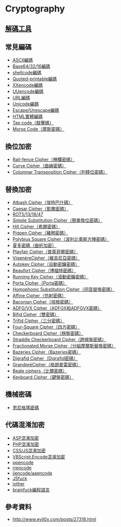 Cryptography
===
## [解碼工具]()

## 常見編碼
- [ASCII編碼]()
- [Base64/32/16編碼]()
- [shellcode編碼]()
- [Quoted-printable編碼]()
- [XXencode編碼]()
- [UUencode編碼]()
- [URL編碼]()
- [Unicode編碼]()
- [Escape/Unescape編碼]()
- [HTML實體編碼]()
- [Tap code（敲擊碼）]()
- [Morse Code（摩斯密碼）]()

## 換位加密
- [Rail-fence Cipher（柵欄密碼）]()
- [Curve Cipher（曲線密碼）]()
- [Columnar Transposition Cipher（列移位密碼）]()

## 替換加密
- [Atbash Cipher（埃特巴什碼）]()
- [Caesar Cipher（凱撒密碼）]()
- [ROT5/13/18/47]()
- [Simple Substitution Cipher（簡單換位密碼）]()
- [Hill Cipher（希爾密碼）]()
- [Pigpen Cipher（豬圈密碼）]()
- [Polybius Square Cipher（波利比奧斯方陣密碼）]()
- [夏多密碼（曲折加密）]()
- [Playfair Cipher（普萊菲爾密碼）]()
- [VigenèreCipher（維吉尼亞密碼）]()
- [Autokey Cipher（自動密鑰密碼）]()
- [Beaufort Cipher（博福特密碼）]()
- [Running Key Cipher（滾動密鑰密碼）]()
- [Porta Cipher（Porta密碼）]()
- [Homophonic Substitution Cipher（同音替換密碼）]()
- [Affine Cipher（仿射密碼）]()
- [Baconian Cipher（培根密碼）]()
- [ADFG/VX Cipher（ADFGX和ADFGVX密碼）]()
- [Bifid Cipher（雙密碼）]()
- [Trifid Cipher（三分密碼）]()
- [Four-Square Cipher（四方密碼）]()
- [Checkerboard Cipher（棋盤密碼）]()
- [Straddle Checkerboard Cipher（跨棋盤密碼）]()
- [Fractionated Morse Cipher（分組摩爾斯替換密碼）]()
- [Bazeries Cipher（Bazeries密碼）]()
- [Digrafid Cipher（Digrafid密碼）]()
- [GrandpréCipher（格朗普雷密碼）]()
- [Beale ciphers（比爾密碼）]()
- [Keyboard Cipher（鍵盤密碼）]()

## 機械密碼
- [恩尼格瑪密碼]()

## 代碼混淆加密
- [ASP混淆加密]()
- [PHP混淆加密]()
- [CSS/JS混淆加密]()
- [VBScript.Encode混淆加密]()
- [ppencode]()
- [rrencode]()
- [jjencode/aaencode]()
- [JSfuck]()
- [jother]()
- [brainfuck編程語言]()

## 參考資料
- http://www.evil0x.com/posts/27318.html